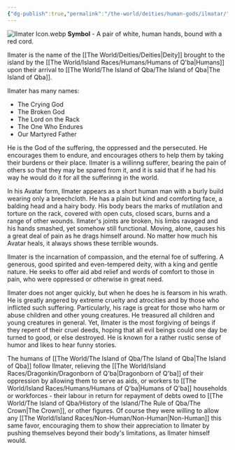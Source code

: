 ```yaml
---
{"dg-publish":true,"permalink":"/the-world/deities/human-gods/ilmatar/"}
---
```



![Ilmater Icon.webp](/img/user/zAttachments/Ilmater%20Icon.webp)
**Symbol** - A pair of white, human hands, bound with a red cord.

Ilmater is the name of the [[The World/Deities/Deities\|Deity]] brought to the island by the [[The World/Island Races/Humans/Humans of Q'ba\|Humans]] upon their arrival to [[The World/The Island of Qba/The Island of Qba\|The Island of Qba]].

Ilmater has many names:
- The Crying God
- The Broken God
- The Lord on the Rack
- The One Who Endures
- Our Martyred Father

He is the God of the suffering, the oppressed and the persecuted. He encourages them to endure, and encourages others to help them by taking their burdens or their place. Ilmater is a willinng sufferer, bearing the pain of others so that they may be spared from it, and it is said that if he had his way he would do it for all the sufferinng in the world.

In his Avatar form, Ilmater appears as a short human man with a burly build wearing only a breechcloth. He has a plain but kind and comforting face, a balding head and a hairy body. His body bears the marks of mutilation and torture on the rack, covered with open cuts, closed scars, burns and a range of other wounds. Ilmater's joints are broken, his limbs ravaged and his hands smashed, yet somehow still functional. Moving, alone, causes his a great deal of pain as he drags himself around. No matter how much his Avatar heals, it always shows these terrible wounds.

Ilmater is the incarnation of compassion, and the eternal foe of suffering. A generous, good spirited and even-tempered deity, with a king and gentle nature. He seeks to offer aid abd relief and words of comfort to those in pain, who were oppressed or otherwise in great need. 

Ilmater does not anger quickly, but when he does he is fearsom in his wrath. He is greatly angered by extreme cruelty and atrocities and by those who inflicted such suffering. Particularly, his rage is great for those who harm or abuse children and other young creatures. He treasured all children and young creatures in general. Yet, Ilmater is the most forgiving of beings if they repent of their cruel deeds, hoping that all evil beings could one day be turned to good, or else destroyed. He is known for a rather rustic sense of humor and likes to hear funny stories.

The humans of [[The World/The Island of Qba/The Island of Qba\|The Island of Qba]] follow Ilmater, relieving the [[The World/Island Races/Dragonkin/Dragonborn of Q'ba\|Dragonborn of Q'ba]] of their oppression by allowing them to serve as aids, or workers to [[The World/Island Races/Humans/Humans of Q'ba\|Humans of Q'ba]] households or workforces - their labour in return for repayment of debts owed to [[The World/The Island of Qba/History of the Island/The Rule of Qba/The Crown\|The Crown]], or other figures. Of course they were willing to allow any [[The World/Island Races/Non-Human/Non-Human\|Non-Human]] this same favor, encouraging them to show their appreciation to Ilmater by pushing themselves beyond their body's limitations, as Ilmater himself would. 